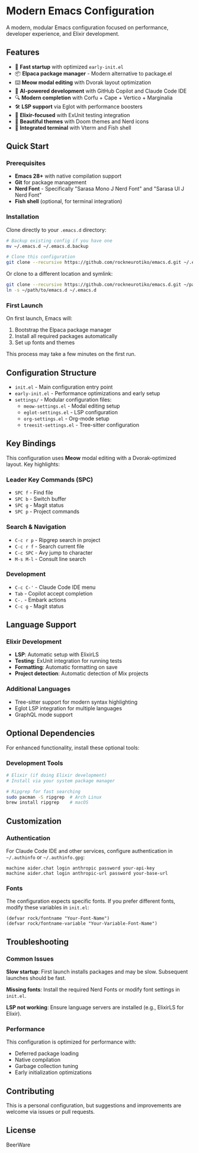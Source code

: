 # Modern Emacs Configuration

A modern, modular Emacs configuration focused on performance, developer experience, and Elixir development.

## Features

- 🚀 **Fast startup** with optimized `early-init.el`
- 📦 **Elpaca package manager** - Modern alternative to package.el
- ⌨️  **Meow modal editing** with Dvorak layout optimization
- 🧠 **AI-powered development** with GitHub Copilot and Claude Code IDE
- 🔍 **Modern completion** with Corfu + Cape + Vertico + Marginalia
- 🛠️ **LSP support** via Eglot with performance boosters
- 💎 **Elixir-focused** with ExUnit testing integration
- 🎨 **Beautiful themes** with Doom themes and Nerd icons
- 📱 **Integrated terminal** with Vterm and Fish shell

## Quick Start

### Prerequisites

- **Emacs 28+** with native compilation support
- **Git** for package management
- **Nerd Font** - Specifically "Sarasa Mono J Nerd Font" and "Sarasa UI J Nerd Font"
- **Fish shell** (optional, for terminal integration)

### Installation

Clone directly to your `.emacs.d` directory:

```bash
# Backup existing config if you have one
mv ~/.emacs.d ~/.emacs.d.backup

# Clone this configuration
git clone --recursive https://github.com/rockneurotiko/emacs.d.git ~/.emacs.d
```

Or clone to a different location and symlink:

```bash
git clone --recursive https://github.com/rockneurotiko/emacs.d.git ~/path/to/emacs.d
ln -s ~/path/to/emacs.d ~/.emacs.d
```

### First Launch

On first launch, Emacs will:
1. Bootstrap the Elpaca package manager
2. Install all required packages automatically
3. Set up fonts and themes

This process may take a few minutes on the first run.

## Configuration Structure

- `init.el` - Main configuration entry point
- `early-init.el` - Performance optimizations and early setup
- `settings/` - Modular configuration files:
  - `meow-settings.el` - Modal editing setup
  - `eglot-settings.el` - LSP configuration
  - `org-settings.el` - Org-mode setup
  - `treesit-settings.el` - Tree-sitter configuration

## Key Bindings

This configuration uses **Meow** modal editing with a Dvorak-optimized layout. Key highlights:

### Leader Key Commands (SPC)
- `SPC f` - Find file
- `SPC b` - Switch buffer
- `SPC g` - Magit status
- `SPC p` - Project commands

### Search & Navigation
- `C-c r p` - Ripgrep search in project
- `C-c r f` - Search current file
- `C-c SPC` - Avy jump to character
- `M-s M-l` - Consult line search

### Development
- `C-c C-'` - Claude Code IDE menu
- `Tab` - Copilot accept completion
- `C-.` - Embark actions
- `C-c g` - Magit status

## Language Support

### Elixir Development
- **LSP**: Automatic setup with ElixirLS
- **Testing**: ExUnit integration for running tests
- **Formatting**: Automatic formatting on save
- **Project detection**: Automatic detection of Mix projects

### Additional Languages
- Tree-sitter support for modern syntax highlighting
- Eglot LSP integration for multiple languages
- GraphQL mode support

## Optional Dependencies

For enhanced functionality, install these optional tools:

### Development Tools
```bash
# Elixir (if doing Elixir development)
# Install via your system package manager

# Ripgrep for fast searching
sudo pacman -S ripgrep  # Arch Linux
brew install ripgrep    # macOS
```

## Customization

### Authentication
For Claude Code IDE and other services, configure authentication in `~/.authinfo` or `~/.authinfo.gpg`:

```
machine aider.chat login anthropic password your-api-key
machine aider.chat login anthropic-url password your-base-url
```

### Fonts
The configuration expects specific fonts. If you prefer different fonts, modify these variables in `init.el`:

```elisp
(defvar rock/fontname "Your-Font-Name")
(defvar rock/fontname-variable "Your-Variable-Font-Name")
```

## Troubleshooting

### Common Issues

**Slow startup**: First launch installs packages and may be slow. Subsequent launches should be fast.

**Missing fonts**: Install the required Nerd Fonts or modify font settings in `init.el`.

**LSP not working**: Ensure language servers are installed (e.g., ElixirLS for Elixir).

### Performance

This configuration is optimized for performance with:
- Deferred package loading
- Native compilation
- Garbage collection tuning
- Early initialization optimizations

## Contributing

This is a personal configuration, but suggestions and improvements are welcome via issues or pull requests.

## License

BeerWare
